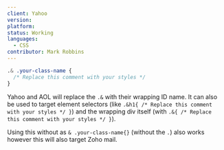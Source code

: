 ```yaml
---
client: Yahoo
version:
platform:
status: Working
languages:
  - CSS
contributor: Mark Robbins
---
```


```css
.& .your-class-name {
  /* Replace this comment with your styles */
}
```

Yahoo and AOL will replace the `.&` with their wrapping ID name. It can also be used to target element selectors (like `.&h1{
  /* Replace this comment with your styles */
}`) and the wrapping div itself (with `.&{
  /* Replace this comment with your styles */
}`).

Using this without as `& .your-class-name{}` (without the `.`) also works however this will also target Zoho mail.